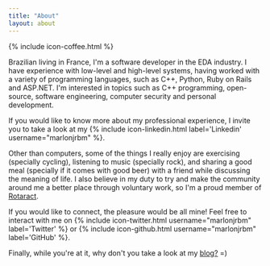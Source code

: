 ```yaml
---
title: "About"
layout: about
---
```


{% include icon-coffee.html %}
<p></p>

<p>Brazilian living in France, I'm a software developer in the EDA industry. I have experience with low-level and high-level systems, having worked with a variety of programming languages, such as C++, Python, Ruby on Rails and ASP.NET. I'm interested in topics such as C++ programming, open-source, software engineering, computer security and personal development.</p>

<p>If you would like to know more about my professional experience, I invite you to take a look at my {% include icon-linkedin.html label='Linkedin' username="marlonjrbm" %}.</p>

<p>Other than computers, some of the things I really enjoy are exercising (specially cycling), listening to music (specially rock), and sharing a good meal (specially if it comes with good beer) with a friend while discussing the meaning of life. I also believe in my duty to try and make the community around me a better place through voluntary work, so I'm a proud member of <a href="https://www.rotary.org/en/get-involved/rotaract-clubs">Rotaract</a>.</p>

<p>If you would like to connect, the pleasure would be all mine! Feel free to interact with me on {% include icon-twitter.html username="marlonjrbm" label='Twitter' %} or {% include icon-github.html username="marlonjrbm" label='GitHub' %}.</p>

<p>Finally, while you're at it, why don't you take a look at my <a href="/posts">blog?</a> =)</p>
